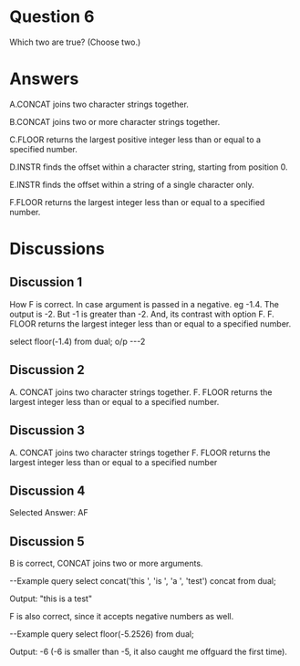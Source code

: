 # Question 6
Which two are true? (Choose two.)

# Answers
A.CONCAT joins two character strings together.

B.CONCAT joins two or more character strings together.

C.FLOOR returns the largest positive integer less than or equal to a specified number.

D.INSTR finds the offset within a character string, starting from position 0.

E.INSTR finds the offset within a string of a single character only.

F.FLOOR returns the largest integer less than or equal to a specified number.

# Discussions
## Discussion 1
How F is correct. 
In case argument is passed in a negative. eg -1.4. The output is -2.
But -1 is greater than -2. And, its contrast with option F.
F. FLOOR returns the largest integer less than or equal to a specified number.

select floor(-1.4) from dual;
o/p
---2

## Discussion 2
A. CONCAT joins two character strings together.
F. FLOOR returns the largest integer less than or equal to a specified number.

## Discussion 3
A. CONCAT joins two character strings together
F. FLOOR returns the largest integer less than or equal to a specified number

## Discussion 4
Selected Answer: AF

## Discussion 5
B is correct, CONCAT joins two or more arguments.

--Example query
select concat('this ', 'is ', 'a ', 'test') concat from dual;

Output: "this is a test"

F is also correct, since it accepts negative numbers as well.

--Example query
select floor(-5.2526) from dual;

Output: -6 (-6 is smaller than -5, it also caught me offguard the first time).


